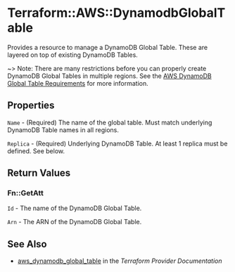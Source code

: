 # Terraform::AWS::DynamodbGlobalTable

Provides a resource to manage a DynamoDB Global Table. These are layered on top of existing DynamoDB Tables.

~> Note: There are many restrictions before you can properly create DynamoDB Global Tables in multiple regions. See the [AWS DynamoDB Global Table Requirements](http://docs.aws.amazon.com/amazondynamodb/latest/developerguide/globaltables_reqs_bestpractices.html) for more information.

## Properties

`Name` - (Required) The name of the global table. Must match underlying DynamoDB Table names in all regions.

`Replica` - (Required) Underlying DynamoDB Table. At least 1 replica must be defined. See below.


## Return Values

### Fn::GetAtt

`Id` - The name of the DynamoDB Global Table.

`Arn` - The ARN of the DynamoDB Global Table.

## See Also

* [aws_dynamodb_global_table](https://www.terraform.io/docs/providers/aws/r/dynamodb_global_table.html) in the _Terraform Provider Documentation_